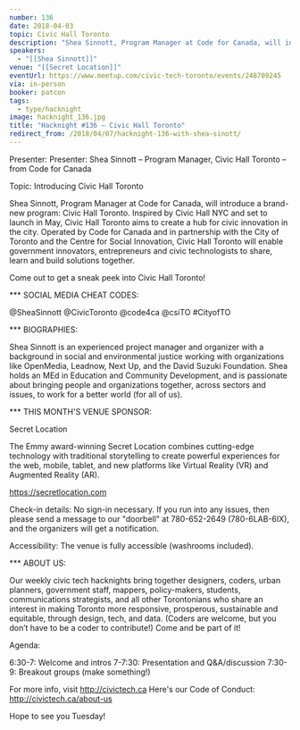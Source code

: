 ```yaml
---
number: 136
date: 2018-04-03
topic: Civic Hall Toronto
description: "Shea Sinnott, Program Manager at Code for Canada, will introduce a brand-new program: Civic Hall Toronto. Inspired by Civic Hall NYC and set to launch in May, Civic Hall Toronto aims to create a hub for civic innovation in the city. Operated by Code for Canada and in partnership with the City of Toronto and the Centre for Social Innovation, Civic Hall Toronto will enable government innovators, entrepreneurs and civic technologists to share, learn and build solutions together."
speakers:
  - "[[Shea Sinnott]]"
venue: "[[Secret Location]]"
eventUrl: https://www.meetup.com/civic-tech-toronto/events/248709245
via: in-person
booker: patcon
tags:
  - type/hacknight
image: hacknight_136.jpg
title: "Hacknight #136 – Civic Hall Toronto"
redirect_from: /2018/04/07/hacknight-136-with-shea-sinott/
---
```


Presenter: Presenter: Shea Sinnott – Program Manager, Civic Hall Toronto – from Code for Canada

Topic: Introducing Civic Hall Toronto

Shea Sinnott, Program Manager at Code for Canada, will introduce a brand-new program: Civic Hall Toronto. Inspired by Civic Hall NYC and set to launch in May, Civic Hall Toronto aims to create a hub for civic innovation in the city. Operated by Code for Canada and in partnership with the City of Toronto and the Centre for Social Innovation, Civic Hall Toronto will enable government innovators, entrepreneurs and civic technologists to share, learn and build solutions together.

Come out to get a sneak peek into Civic Hall Toronto!

*** SOCIAL MEDIA CHEAT CODES:

@SheaSinnott @CivicToronto @code4ca @csiTO \#CityofTO

*** BIOGRAPHIES:

Shea Sinnott is an experienced project manager and organizer with a background in social and environmental justice working with organizations like OpenMedia, Leadnow, Next Up, and the David Suzuki Foundation. Shea holds an MEd in Education and Community Development, and is passionate about bringing people and organizations together, across sectors and issues, to work for a better world (for all of us).

*** THIS MONTH'S VENUE SPONSOR:

Secret Location

The Emmy award-winning Secret Location combines cutting-edge technology with traditional storytelling to create powerful experiences for the web, mobile, tablet, and new platforms like Virtual Reality (VR) and Augmented Reality (AR).

https://secretlocation.com

Check-in details: No sign-in necessary. If you run into any issues, then please send a message to our "doorbell" at 780-652-2649 (780-6LAB-6IX), and the organizers will get a notification.

Accessibility: The venue is fully accessible (washrooms included).

*** ABOUT US:

Our weekly civic tech hacknights bring together designers, coders, urban planners, government staff, mappers, policy-makers, students, communications strategists, and all other Torontonians who share an interest in making Toronto more responsive, prosperous, sustainable and equitable, through design, tech, and data. (Coders are welcome, but you don’t have to be a coder to contribute!) Come and be part of it!

Agenda:

6:30-7: Welcome and intros
7-7:30: Presentation and Q&A/discussion
7:30-9: Breakout groups (make something!)

For more info, visit http://civictech.ca
Here's our Code of Conduct: http://civictech.ca/about-us

Hope to see you Tuesday!